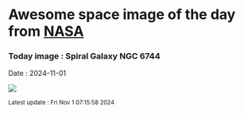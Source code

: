 
# Awesome space image of the day from [NASA](https://api.nasa.gov/)

### Today image : Spiral Galaxy NGC 6744
Date : 2024-11-01

![](https://apod.nasa.gov/apod/image/2411/NGC6744_V2_8_sm1024.jpg)

<small>Latest update : Fri Nov  1 07:15:58 2024</small>
        